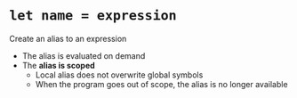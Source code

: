 # `let name = expression`

Create an alias to an expression

- The alias is evaluated on demand
- The **alias is scoped**
  - Local alias does not overwrite global symbols
  - When the program goes out of scope, the alias is no longer available
